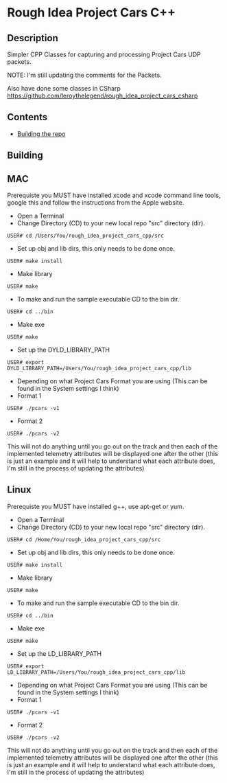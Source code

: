 # Rough Idea Project Cars C++

## Description

Simpler CPP Classes for capturing and processing Project Cars UDP packets.

NOTE: I'm still updating the comments for the Packets.

Also have done some classes in CSharp https://github.com/leroythelegend/rough_idea_project_cars_csharp

## Contents

* [Building the repo](#P-Building)

## <a name="P-Building"></a> Building

## MAC

Prerequiste you MUST have installed xcode and xcode command line tools, google this and follow the instructions from the Apple website.

* Open a Terminal
* Change Directory (CD) to your new local repo "src" directory (dir).

```
USER# cd /Users/You/rough_idea_project_cars_cpp/src
```

* Set up obj and lib dirs, this only needs to be done once.

```
USER# make install
```

* Make library

```
USER# make 
```

* To make and run the sample executable CD to the bin dir.

```
USER# cd ../bin
```

* Make exe

```
USER# make 
```

* Set up the DYLD_LIBRARY_PATH

```
USER# export DYLD_LIBRARY_PATH=/Users/You/rough_idea_project_cars_cpp/lib
```

* Depending on what Project Cars Format you are using (This can be found in the System settings I think)
* Format 1
```
USER# ./pcars -v1
```
* Format 2
```
USER# ./pcars -v2
```

This will not do anything until you go out on the track and then each of the implemented telemetry attributes will be displayed one after the other (this is just an example and it will help to understand what each attribute does, I'm still in the process of updating the attributes)

## Linux

Prerequiste you MUST have installed g++, use apt-get or yum.

* Open a Terminal
* Change Directory (CD) to your new local repo "src" directory (dir).

```
USER# cd /Home/You/rough_idea_project_cars_cpp/src
```

* Set up obj and lib dirs, this only needs to be done once.

```
USER# make install
```

* Make library

```
USER# make 
```

* To make and run the sample executable CD to the bin dir.

```
USER# cd ../bin
```

* Make exe

```
USER# make 
```

* Set up the LD_LIBRARY_PATH

```
USER# export LD_LIBRARY_PATH=/Users/You/rough_idea_project_cars_cpp/lib
```

* Depending on what Project Cars Format you are using (This can be found in the System settings I think)
* Format 1
```
USER# ./pcars -v1
```
* Format 2
```
USER# ./pcars -v2
```

This will not do anything until you go out on the track and then each of the implemented telemetry attributes will be displayed one after the other (this is just an example and it will help to understand what each attribute does, I'm still in the process of updating the attributes)




